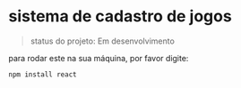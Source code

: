 # sistema de cadastro de jogos

>status do projeto: Em desenvolvimento

para rodar este na sua máquina, por favor digite:

```
npm install react
```
